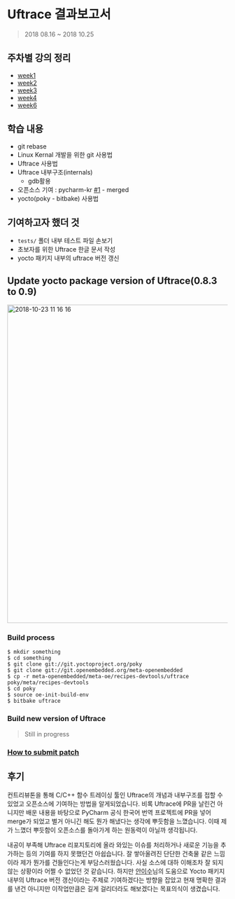 # Uftrace 결과보고서
> 2018 08.16 ~ 2018 10.25

## 주차별 강의 정리
- [week1](https://github.com/dididy/contributhon/blob/master/record_day1.md)
- [week2](https://github.com/dididy/contributhon/blob/master/record_day2.md)
- [week3](https://github.com/dididy/contributhon/blob/master/record_day3.md)
- [week4](https://github.com/dididy/contributhon/blob/master/record_day4.md)
- [week6](https://github.com/dididy/contributhon/blob/master/record_day6.md)

## 학습 내용
- git rebase
- Linux Kernal 개발을 위한 git 사용법 
- Uftrace 사용법
- Uftrace 내부구조(internals) 
  - gdb활용
- 오픈소스 기여 : pycharm-kr [#1](https://github.com/traff/pycharm-kr/pull/1) - merged
- yocto(poky - bitbake) 사용법

## 기여하고자 했더 것
- `tests/` 폴더 내부 테스트 파일 손보기
- 초보자를 위한 Uftrace 한글 문서 작성 
- yocto 패키지 내부의 uftrace 버전 갱신

## Update yocto package version of Uftrace(0.8.3 to 0.9)
<img width="727" alt="2018-10-23 11 16 16" src="https://user-images.githubusercontent.com/16266103/47368836-5aab4f80-d71d-11e8-8bbd-096c4434b3c7.png">

### Build process
```
$ mkdir something
$ cd something
$ git clone git://git.yoctoproject.org/poky
$ git clone git://git.openembedded.org/meta-openembedded 
$ cp -r meta-openembedded/meta-oe/recipes-devtools/uftrace poky/meta/recipes-devtools
$ cd poky
$ source oe-init-build-env
$ bitbake uftrace
```

### Build new version of Uftrace
> Still in progress

### [How to submit patch](http://www.openembedded.org/wiki/How_to_submit_a_patch_to_OpenEmbedded)

## 후기

  컨트리뷰톤을 통해 C/C++ 함수 트레이싱 툴인 Uftrace의 개념과 내부구조를 접할 수 있었고 오픈소스에 기여하는 방법을 알게되었습니다. 비록 Uftrace에 PR을 날린건 아니지만 배운 내용을 바탕으로 PyCharm 공식 한국어 번역 프로젝트에 PR을 넣어 merge가 되었고 별거 아니긴 해도 뭔가 해냈다는 생각에 뿌듯함을 느꼈습니다. 이때 제가 느꼈더 뿌듯함이 오픈소스를 돌아가게 하는 원동력이 아닐까 생각됩니다.
  
  내공이 부족해 Uftrace 리포지토리에 올라 와있는 이슈를 처리하거나 새로운 기능을 추가하는 등의 기여를 하지 못했던건 아쉽습니다. 잘 쌓아올려진 단단한 건축물 같은 느낌이라 제가 뭔가를 건들인다는게 부담스러웠습니다. 사실 소스에 대하 이해조차 잘 되지 않는 상황이라 어쩔 수 없었던 것 같습니다. 하지만 [안이수](https://github.com/memnoth)님의 도움으로 Yocto 패키지 내부의 Uftrace 버전 갱신이라는 주제로 기여하겠다는 방향을 잡았고 현재 명확한 결과를 낸건 아니지만 이작업만큼은 길게 걸리더라도 해보겠다는 목표의식이 생겼습니다. 

